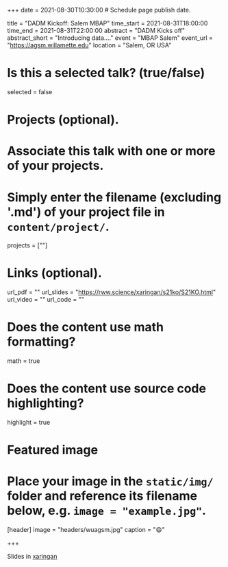 +++
date = 2021-08-30T10:30:00  # Schedule page publish date.

title = "DADM Kickoff: Salem MBAP"
time_start = 2021-08-31T18:00:00
time_end = 2021-08-31T22:00:00
abstract = "DADM Kicks off"
abstract_short = "Introducing data...."
event = "MBAP Salem"
event_url = "https://agsm.willamette.edu"
location = "Salem, OR USA"

# Is this a selected talk? (true/false)
selected = false

# Projects (optional).
#   Associate this talk with one or more of your projects.
#   Simply enter the filename (excluding '.md') of your project file in `content/project/`.
projects = [""]

# Links (optional).
url_pdf = ""
url_slides = "https://rww.science/xaringan/s21ko/S21KO.html"
url_video = ""
url_code = ""

# Does the content use math formatting?
math = true

# Does the content use source code highlighting?
highlight = true

# Featured image
# Place your image in the `static/img/` folder and reference its filename below, e.g. `image = "example.jpg"`.
[header]
image = "headers/wuagsm.jpg"
caption = ":smile:"

+++

Slides in [xaringan](https://rww.science/xaringan/DADMKO/DADMKO.html)
